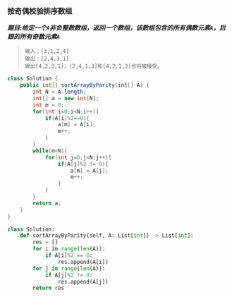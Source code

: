 ### 按奇偶校验排序数组

***题目:给定一个`A`非负整数数组，返回一个数组，该数组包含的所有偶数元素`A`，后跟的所有奇数元素`A`***

> ```
> 输入：[3,1,2,4] 
> 输出：[2,4,3,1]
> 输出[4,2,3,1]，[2,4,1,3]和[4,2,1,3]也将被接受。
> ```

```java
class Solution {
    public int[] sortArrayByParity(int[] A) {
        int N = A.length;
        int[] a = new int[N];
        int m = 0;
        for(int i=0;i<N;i++){
            if(A[i]%2==0){
                a[m] = A[i];
                m++;
            }
        }
        while(m<N){
            for(int j=0;j<N;j++){
                if(A[j]%2 != 0){
                    a[m] = A[j];
                    m++;
                }
            }
        }
        return a;
    }
}
```

```python
class Solution:
    def sortArrayByParity(self, A: List[int]) -> List[int]:
        res = []
        for i in range(len(A)):
            if A[i]%2 == 0:
                res.append(A[i])
        for j in range(len(A)):
            if A[j]%2 != 0:
                res.append(A[j])
        return res
        
```

